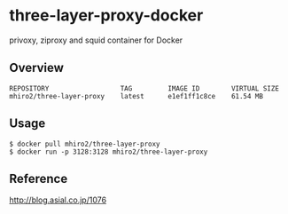 three-layer-proxy-docker
===

privoxy, ziproxy and squid container for Docker

Overview
---
~~~
REPOSITORY                  TAG         IMAGE ID        VIRTUAL SIZE
mhiro2/three-layer-proxy    latest      e1ef1ff1c8ce    61.54 MB
~~~

Usage
---
~~~
$ docker pull mhiro2/three-layer-proxy
$ docker run -p 3128:3128 mhiro2/three-layer-proxy
~~~

Reference
---
http://blog.asial.co.jp/1076
